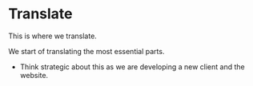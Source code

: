 # Translate

This is where we translate.

We start of translating the most essential parts.

- Think strategic about this as we are developing a new client and the website.
